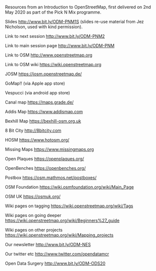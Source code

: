 Resources from an Introduction to OpenStreetMap, first delivered on 2nd May 2020 as part of the Pick N Mix programme.

Slides http://www.bit.ly/ODM-PNM1S (slides re-use material from Jez Nicholson, used with kind permission).

Link to next session http://www.bit.ly/ODM-PNM2

Link to main session page http://www.bit.ly/ODM-PNM

Link to OSM http://www.openstreetmap.org

Link to OSM wiki https://wiki.openstreetmap.org

JOSM https://josm.openstreetmap.de/

GoMap!! (via Apple app store)

Vespucci (via android app store)

Canal map https://maps.grade.de/

Addis Map https://www.addismap.com

Bexhill Map https://bexhill-osm.org.uk

8 Bit City http://8bitcity.com

HOSM https://www.hotosm.org/

Missing Maps https://www.missingmaps.org

Open Plaques https://openplaques.org/

OpenBenches https://openbenches.org/

Postbox https://osm.mathmos.net/postboxes/

OSM Foundation https://wiki.osmfoundation.org/wiki/Main_Page

OSM UK https://osmuk.org/

Wiki pages on tagging https://wiki.openstreetmap.org/wiki/Tags

Wiki pages on going deeper https://wiki.openstreetmap.org/wiki/Beginners%27_guide

Wiki pages on other projects https://wiki.openstreetmap.org/wiki/Mapping_projects

Our newsletter http://www.bit.ly/ODM-NES

Our twitter etc http://www.twitter.com/opendatamcr

Open Data Surgery http://www.bit.ly/ODM-ODS20

